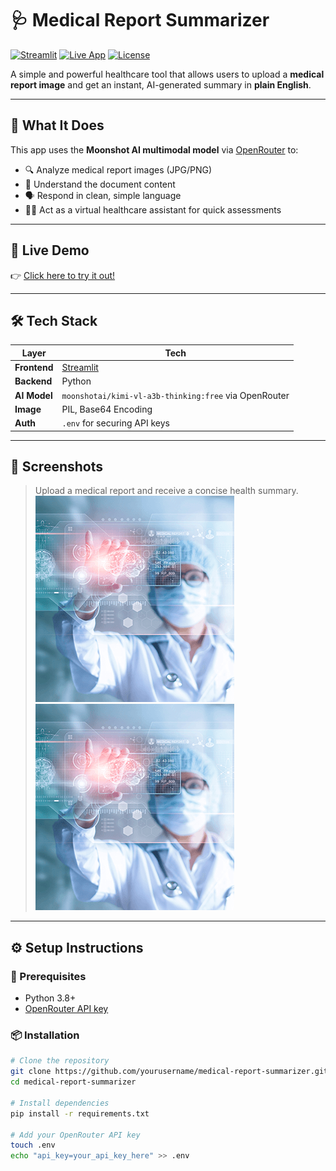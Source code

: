# 🩺 Medical Report Summarizer

[![Streamlit](https://img.shields.io/badge/Built%20With-Streamlit-ff4b4b?style=flat-square&logo=streamlit&logoColor=white)]()
[![Live App](https://img.shields.io/badge/Try%20It-Live%20Demo-00c853?style=flat-square)](https://heath-app.onrender.com/)
[![License](https://img.shields.io/badge/License-MIT-blue?style=flat-square)](LICENSE)

A simple and powerful healthcare tool that allows users to upload a **medical report image** and get an instant, AI-generated summary in **plain English**.

---

## 🧠 What It Does

This app uses the **Moonshot AI multimodal model** via [OpenRouter](https://openrouter.ai) to:
- 🔍 Analyze medical report images (JPG/PNG)
- 🧾 Understand the document content
- 🗣️ Respond in clean, simple language
- 🧑‍⚕️ Act as a virtual healthcare assistant for quick assessments

---

## 🚀 Live Demo

👉 [Click here to try it out!](https://heath-app.onrender.com/)

---

## 🛠️ Tech Stack

| Layer       | Tech                               |
|-------------|------------------------------------|
| **Frontend**| [Streamlit](https://streamlit.io)  |
| **Backend** | Python                             |
| **AI Model**| `moonshotai/kimi-vl-a3b-thinking:free` via OpenRouter |
| **Image**   | PIL, Base64 Encoding               |
| **Auth**    | `.env` for securing API keys       |

---

## 📸 Screenshots

> Upload a medical report and receive a concise health summary.
![App Screenshot](screenshots/back1.PNG)
![example](screenshots/back1.PNG)

---

## ⚙️ Setup Instructions

### 🔐 Prerequisites
- Python 3.8+
- [OpenRouter API key](https://img2.PNG)

### 📦 Installation

```bash
# Clone the repository
git clone https://github.com/yourusername/medical-report-summarizer.git
cd medical-report-summarizer

# Install dependencies
pip install -r requirements.txt

# Add your OpenRouter API key
touch .env
echo "api_key=your_api_key_here" >> .env

